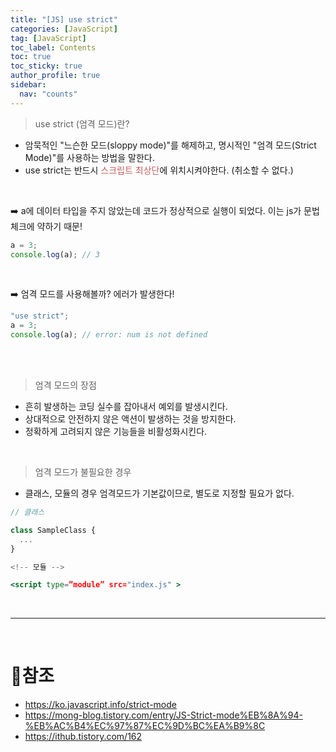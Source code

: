 ```yaml
---
title: "[JS] use strict"
categories: [JavaScript]
tag: [JavaScript]
toc_label: Contents
toc: true
toc_sticky: true
author_profile: true
sidebar:
  nav: "counts"
---
```


> use strict (엄격 모드)란?

- 암묵적인 "느슨한 모드(sloppy mode)"를 해제하고,
  명시적인 "엄격 모드(Strict Mode)"를 사용하는 방법을 말한다.
- use strict는 반드시 <span style="color:indianred">스크립트 최상단</span>에 위치시켜야한다. (취소할 수 없다.)

<br>

➡️ a에 데이터 타입을 주지 않았는데 코드가 정상적으로 실행이 되었다. 이는 js가 문법 체크에 약하기 때문!

```jsx
a = 3;
console.log(a); // 3
```

<br>

➡️ 엄격 모드를 사용해볼까? 에러가 발생한다!

```jsx
"use strict";
a = 3;
console.log(a); // error: num is not defined
```

<br>

<br>

> 엄격 모드의 장점

- 흔히 발생하는 코딩 실수를 잡아내서 예외를 발생시킨다.
- 상대적으로 안전하지 않은 액션이 발생하는 것을 방지한다.
- 정확하게 고려되지 않은 기능들을 비활성화시킨다.

<br>

> 엄격 모드가 불필요한 경우

- 클래스, 모듈의 경우 엄격모드가 기본값이므로, 별도로 지정할 필요가 없다.

```jsx
// 클래스

class SampleClass {
  ...
}
```

```jsx
<!-- 모듈 -->

<script type=”module” src="index.js" >
```

<br>

---

<br>

# 📎참조

- https://ko.javascript.info/strict-mode
- https://mong-blog.tistory.com/entry/JS-Strict-mode%EB%8A%94-%EB%AC%B4%EC%97%87%EC%9D%BC%EA%B9%8C
- https://ithub.tistory.com/162
